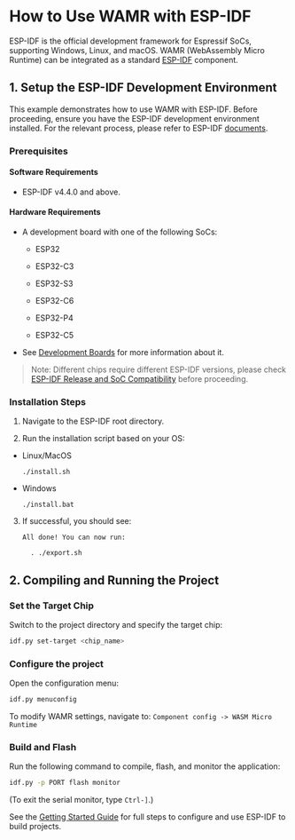 # How to Use WAMR with ESP-IDF

ESP-IDF is the official development framework for Espressif SoCs, supporting Windows, Linux, and macOS. WAMR (WebAssembly Micro Runtime) can be integrated as a standard [ESP-IDF](https://github.com/espressif/esp-idf) component.

## 1. Setup the ESP-IDF Development Environment

This example demonstrates how to use WAMR with ESP-IDF. Before proceeding, ensure you have the ESP-IDF development environment installed. For the relevant process, please refer to ESP-IDF [documents](https://docs.espressif.com/projects/esp-idf/en/latest/esp32/get-started/index.html).

### Prerequisites

#### Software Requirements

* ESP-IDF v4.4.0 and above.

#### Hardware Requirements

* A development board with one of the following SoCs:

  - ESP32

  - ESP32-C3

  - ESP32-S3

  - ESP32-C6

  - ESP32-P4

  - ESP32-C5

* See [Development Boards](https://www.espressif.com/en/products/devkits) for more information about it.

> Note: Different chips require different ESP-IDF versions, please check [ESP-IDF Release and SoC Compatibility](https://github.com/espressif/esp-idf?tab=readme-ov-file#esp-idf-release-and-soc-compatibility) before proceeding.

### Installation Steps

1. Navigate to the ESP-IDF root directory.

2. Run the installation script based on your OS:

  - Linux/MacOS

    ```
    ./install.sh
    ```

  - Windows

    ```
    ./install.bat
    ```

3. If successful, you should see:

    ```
    All done! You can now run:

      . ./export.sh
    ```

## 2. Compiling and Running the Project

### Set the Target Chip

Switch to the project directory and specify the target chip:

```bash
idf.py set-target <chip_name>
```

### Configure the project

Open the configuration menu: 

```bash
idf.py menuconfig
```

To modify WAMR settings, navigate to: `Component config -> WASM Micro Runtime`

### Build and Flash

Run the following command to compile, flash, and monitor the application:

```bash
idf.py -p PORT flash monitor
```

(To exit the serial monitor, type ``Ctrl-]``.)

See the [Getting Started Guide](https://idf.espressif.com/) for full steps to configure and use ESP-IDF to build projects.